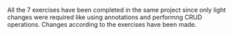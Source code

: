 All the 7 exercises have been completed in the same project since only light changes were required like using annotations and performng CRUD operations. Changes according to the exercises have been made.
